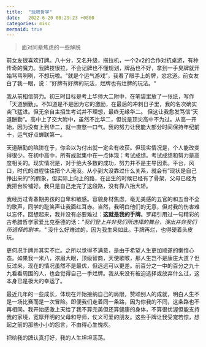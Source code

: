 ```yaml
---
title:  "玩牌哲学"
date:   2022-6-20 08:29:23 +0800
categories: misc 
mermaid: true
---
```


> 面对同辈焦虑的一些解脱

前女友很喜欢打牌。八十分，又名升级，拖拉机，一个2v2的合作对抗桌游，有种传奇的魔力。我牌技很拉，不会记牌也不懂规划，牌品也不好，拿到一手臭牌就开始骂骂咧咧，不想玩啦。“就是个运气游戏”，我看了眼手上的牌，忿忿道。前女友白了我一眼，说：”好牌有好牌的玩法，烂牌也有烂牌的玩法。“

我从前相信努力。初三时目标是考上华师大二附中，在笔袋里放了一张纸，写作「天道酬勤」。不知道是不是因为它的激励，在最后的冲刺日子里，我的名次确实突飞猛进。但无奈自主招生考试并不理想，最终无缘华二。
但这让我愈发笃信“天道酬勤”。高中上了交大附中，虽然不比华二，但说是顶尖高中不为过。从高一开始，因为没有上到华二，就一直憋一口气。我的努力让我能大部分时间保持年纪前十，运气好点蝉联第一。

天道酬勤的陷阱在于，你会以为付出就一定会有收获。但现实情况是，个人能改变得很少。在初中高中，所有成就集中在一点体现：考试成绩。考试成绩和努力是高度相关的。现实情况是，对于绝大多数的成功，努力并不是主导因素。平台，风口，时代的进程往往把个人淹没。从小到大没靠过什么关系，就会有”现状是自己挣出来的“的假象，但实际上向上的路，在出生的时候已经有了骨架，父母已经为我把台阶铺好。我只是自己走完了这段路，没有靠八抬大轿。

我经历过青春期男孩的自卑和敏感。容貌身材焦虑，毫无美感的五官的和五音不全的歌声，同学的耻笑声让我面红耳赤。当然，我明白他们的无意，但对我的伤害难以忘怀。回想起来，我并没有必要难过：**这就是我的手牌**。罗翔引用过一句精彩的古希腊哲学家爱比克泰德的话：*"我们登上并非我们所选择的舞台，演出并非我们所选择的剧本。"* 没什么好难过的，因为我生来如此。手牌再烂，也得硬着头皮玩。

更何况手牌并其实不烂。之所以觉得不满意，是由于希望人生更加顺遂的懒惰心态。如果我一米八，浓眉大眼，顶级智商，天使歌喉，那人生岂不是康庄大道？但反过来，现在的情况虽然不是最优，但远远可以更差。前百分之一中的百分之九十九看看周围的人，也会觉得自己一手烂牌。我从来没有被迫选择或放弃什么过，这本身已是极大的幸运了。

最近几年的一些成长，体现在开始接纳自己的局限，赞颂别人的成就，明白人生不是一场比赛而是一次冒险。即便我们走着同一条路，因为你我的不同，这条路也不再相同。我开始感激上天给了我不算完美但还算健康的身体，不算很优渥但能支持我的家境，宽厚开明的父母和导师，仗义可爱的朋友。这些手牌让我受宠若惊，想起之前的那些小小的怨言，不由得心生愧疚。

把给我的牌认真打好，我的人生坦坦荡荡。

